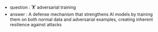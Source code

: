- question : 🏋️ adversarial training
- answer : A defense mechanism that strengthens AI models by training them on both normal data and adversarial examples, creating inherent resilience against attacks